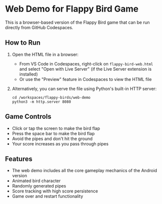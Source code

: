 # Web Demo for Flappy Bird Game

This is a browser-based version of the Flappy Bird game that can be run directly from GitHub Codespaces.

## How to Run

1. Open the HTML file in a browser:
   - From VS Code in Codespaces, right-click on `flappy-bird-web.html` and select "Open with Live Server" (if the Live Server extension is installed)
   - Or use the "Preview" feature in Codespaces to view the HTML file

2. Alternatively, you can serve the file using Python's built-in HTTP server:
   ```
   cd /workspaces/flappy-birds/web-demo
   python3 -m http.server 8080
   ```

## Game Controls

- Click or tap the screen to make the bird flap
- Press the space bar to make the bird flap
- Avoid the pipes and don't hit the ground
- Your score increases as you pass through pipes

## Features

- The web demo includes all the core gameplay mechanics of the Android version
- Animated bird character
- Randomly generated pipes
- Score tracking with high score persistence
- Game over and restart functionality
